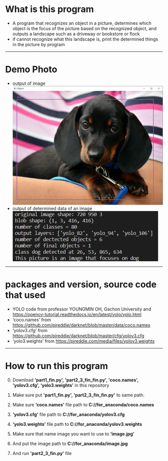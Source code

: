 # What is this program
- A program that recognizes an object in a picture, determines which object is the focus of the picture based on the recognized object, and outputs a landscape such as a driveway or bookstore or flock
- if cannot recognize what this landscape is, print the determined things in the picture by program 
- ----------
# Demo Photo
- output of image
![output_of_image](./output_of_image.JPG)
- output of determined data of an image
![output](./output1.JPG)
---------
# packages and version, source code that used
- YOLO code from professor YOUNGMIN OH, Gachon University and <https://opencv-tutorial.readthedocs.io/en/latest/yolo/yolo.html>
- ‘coco.names’ from  <https://github.com/pjreddie/darknet/blob/master/data/coco.names>
- ‘yolov3.cfg’ from  <https://github.com/pjreddie/darknet/blob/master/cfg/yolov3.cfg>
- ‘yolo3.weights’ from  <https://pjreddie.com/media/files/yolov3.weights>

------------------------------
# How to run this program

0. Download **'part1_fin.py', 'part2_3_fin_fin.py', 'coco.names', 'yolov3.cfg', ‘yolo3.weights’** in this repository

1. Make sure put **'part1_fin.py', 'part2_3_fin_fin.py'** to same path.
2. Make sure **‘coco.names’** file path to **C://for_anaconda/coco.names**
3. **‘yolov3.cfg’** file path to **C://for_anaconda/yolov3.cfg**
4. **‘yolo3.weights’** file path to **C://for_anaconda/yolov3.weights**
5. Make sure that name image you want to use to **‘image.jpg’**
6. And put the image path to **C://for_anaconda/image.jpg**
7. And run **'part2_3_fin.py'** file

